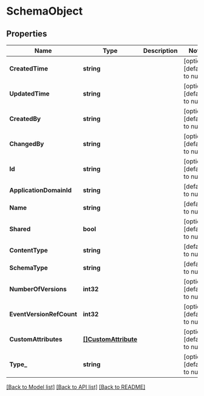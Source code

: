 # SchemaObject

## Properties
Name | Type | Description | Notes
------------ | ------------- | ------------- | -------------
**CreatedTime** | **string** |  | [optional] [default to null]
**UpdatedTime** | **string** |  | [optional] [default to null]
**CreatedBy** | **string** |  | [optional] [default to null]
**ChangedBy** | **string** |  | [optional] [default to null]
**Id** | **string** |  | [optional] [default to null]
**ApplicationDomainId** | **string** |  | [default to null]
**Name** | **string** |  | [default to null]
**Shared** | **bool** |  | [optional] [default to null]
**ContentType** | **string** |  | [default to null]
**SchemaType** | **string** |  | [default to null]
**NumberOfVersions** | **int32** |  | [optional] [default to null]
**EventVersionRefCount** | **int32** |  | [optional] [default to null]
**CustomAttributes** | [**[]CustomAttribute**](CustomAttribute.md) |  | [optional] [default to null]
**Type_** | **string** |  | [optional] [default to null]

[[Back to Model list]](../README.md#documentation-for-models) [[Back to API list]](../README.md#documentation-for-api-endpoints) [[Back to README]](../README.md)

